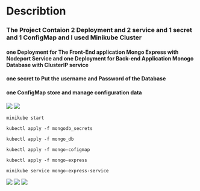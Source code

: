 # Describtion
### The Project Contaion 2 Deployment and 2 service and 1 secret and 1 ConfigMap and I used Minikube Cluster
#### one Deployment for The Front-End application Mongo Express with Nodeport Service  and  one Deployment for Back-end Application Monogo Database with ClusterIP service 
#### one secret to Put the username and Password of the Database
#### one ConfigMap store and manage configuration data
<div>
<img src="https://github.com/AhmedYasserMohamed/Complete-Frontend-Backend-Application-Deployment-using-Kubernetes-Components/assets/166765792/0a0afbec-2845-4352-9e25-76c8b278b9df">
<img src="https://github.com/AhmedYasserMohamed/Complete-Frontend-Backend-Application-Deployment-using-Kubernetes-Components/assets/166765792/12ed5d17-8fda-4905-a48f-f2f2640d614e">
</div>

```
minikube start

kubectl apply -f mongodb_secrets

kubectl apply -f mongo_db

kubectl apply -f mongo-cofigmap

kubectl apply -f mongo-express

minikube service mongo-express-service
```



<div>
<img src="https://github.com/AhmedYasserMohamed/Complete-Frontend-Backend-Application-Deployment-using-Kubernetes-Components/assets/166765792/7f0831cb-150e-4a89-99ac-0bf52282e9ce">
<img src="https://github.com/AhmedYasserMohamed/Complete-Frontend-Backend-Application-Deployment-using-Kubernetes-Components/assets/166765792/08c75afc-80eb-41f3-9e97-b4a8dabde9ab">
<img src="https://github.com/AhmedYasserMohamed/Complete-Frontend-Backend-Application-Deployment-using-Kubernetes-Components/assets/166765792/17272c9f-bb30-4bb1-af34-334531479a70">
</div>

